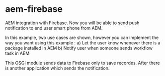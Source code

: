 # aem-firebase
AEM integration with Firebase. 
Now you will be able to send push notification to end user smart phone from AEM. 

In this example, two use cases are shown, however you can implement the way you want using this example : 
a) Let the user know whenever there is a package installed in AEM
b) Notify user when someone sends workflow task in AEM

This OSGI module sends data to Firebase only to save recordes. After there is another application which sends the notification.
